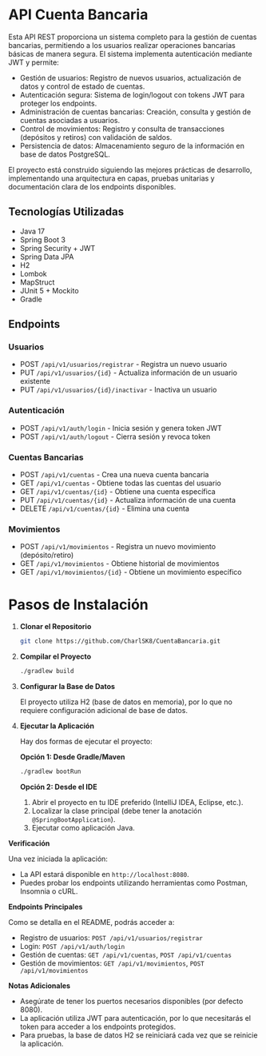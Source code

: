 # API Cuenta Bancaria
Esta API REST proporciona un sistema completo para la gestión de cuentas bancarias, permitiendo a los usuarios realizar operaciones bancarias básicas de manera segura. El sistema implementa autenticación mediante JWT y permite:

- Gestión de usuarios: Registro de nuevos usuarios, actualización de datos y control de estado de cuentas.
- Autenticación segura: Sistema de login/logout con tokens JWT para proteger los endpoints.
- Administración de cuentas bancarias: Creación, consulta y gestión de cuentas asociadas a usuarios.
- Control de movimientos: Registro y consulta de transacciones (depósitos y retiros) con validación de saldos.
- Persistencia de datos: Almacenamiento seguro de la información en base de datos PostgreSQL.

El proyecto está construido siguiendo las mejores prácticas de desarrollo, implementando una arquitectura en capas, pruebas unitarias y documentación clara de los endpoints disponibles.

## Tecnologías Utilizadas
- Java 17
- Spring Boot 3
- Spring Security + JWT
- Spring Data JPA
- H2
- Lombok
- MapStruct
- JUnit 5 + Mockito
- Gradle

## Endpoints

### Usuarios
- POST `/api/v1/usuarios/registrar` - Registra un nuevo usuario
- PUT `/api/v1/usuarios/{id}` - Actualiza información de un usuario existente 
- PUT `/api/v1/usuarios/{id}/inactivar` - Inactiva un usuario

### Autenticación
- POST `/api/v1/auth/login` - Inicia sesión y genera token JWT
- POST `/api/v1/auth/logout` - Cierra sesión y revoca token

### Cuentas Bancarias
- POST `/api/v1/cuentas` - Crea una nueva cuenta bancaria
- GET `/api/v1/cuentas` - Obtiene todas las cuentas del usuario
- GET `/api/v1/cuentas/{id}` - Obtiene una cuenta específica
- PUT `/api/v1/cuentas/{id}` - Actualiza información de una cuenta
- DELETE `/api/v1/cuentas/{id}` - Elimina una cuenta

### Movimientos
- POST `/api/v1/movimientos` - Registra un nuevo movimiento (depósito/retiro)
- GET `/api/v1/movimientos` - Obtiene historial de movimientos
- GET `/api/v1/movimientos/{id}` - Obtiene un movimiento específico

# Pasos de Instalación

1.  **Clonar el Repositorio**

    ```bash
    git clone https://github.com/CharlSK8/CuentaBancaria.git
    ```

2.  **Compilar el Proyecto**

    ```bash
    ./gradlew build  
    ```

3.  **Configurar la Base de Datos**

    El proyecto utiliza H2 (base de datos en memoria), por lo que no requiere configuración adicional de base de datos.

4.  **Ejecutar la Aplicación**

    Hay dos formas de ejecutar el proyecto:

    **Opción 1: Desde Gradle/Maven**

    ```bash
    ./gradlew bootRun
    ```

    **Opción 2: Desde el IDE**

    1.  Abrir el proyecto en tu IDE preferido (IntelliJ IDEA, Eclipse, etc.).
    2.  Localizar la clase principal (debe tener la anotación `@SpringBootApplication`).
    3.  Ejecutar como aplicación Java.

**Verificación**

Una vez iniciada la aplicación:

*   La API estará disponible en `http://localhost:8080`.
*   Puedes probar los endpoints utilizando herramientas como Postman, Insomnia o cURL.

**Endpoints Principales**

Como se detalla en el README, podrás acceder a:

*   Registro de usuarios: `POST /api/v1/usuarios/registrar`
*   Login: `POST /api/v1/auth/login`
*   Gestión de cuentas: `GET /api/v1/cuentas`, `POST /api/v1/cuentas`
*   Gestión de movimientos: `GET /api/v1/movimientos`, `POST /api/v1/movimientos`

**Notas Adicionales**

*   Asegúrate de tener los puertos necesarios disponibles (por defecto 8080).
*   La aplicación utiliza JWT para autenticación, por lo que necesitarás el token para acceder a los endpoints protegidos.
*   Para pruebas, la base de datos H2 se reiniciará cada vez que se reinicie la aplicación.
